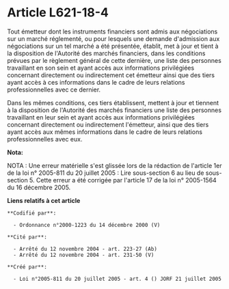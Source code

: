 # Article L621-18-4

Tout émetteur dont les instruments financiers sont admis aux négociations sur un marché réglementé, ou pour lesquels une
demande d'admission aux négociations sur un tel marché a été présentée, établit, met à jour et tient à la disposition de
l'Autorité des marchés financiers, dans les conditions prévues par le règlement général de cette dernière, une liste des
personnes travaillant en son sein et ayant accès aux informations privilégiées concernant directement ou indirectement cet
émetteur ainsi que des tiers ayant accès à ces informations dans le cadre de leurs relations professionnelles avec ce
dernier.

Dans les mêmes conditions, ces tiers établissent, mettent à jour et tiennent à la disposition de l'Autorité des marchés
financiers une liste des personnes travaillant en leur sein et ayant accès aux informations privilégiées concernant
directement ou indirectement l'émetteur, ainsi que des tiers ayant accès aux mêmes informations dans le cadre de leurs
relations professionnelles avec eux.

**Nota:**

NOTA : Une erreur matérielle s'est glissée lors de la rédaction de l'article 1er de la loi n° 2005-811 du 20 juillet 2005 :
Lire sous-section 6 au lieu de sous-section 5. Cette erreur a été corrigée par l'article 17 de la loi n° 2005-1564 du 16
décembre 2005.

**Liens relatifs à cet article**

	**Codifié par**:

	  - Ordonnance n°2000-1223 du 14 décembre 2000 (V)

	**Cité par**:

	  - Arrêté du 12 novembre 2004 - art. 223-27 (Ab)
	  - Arrêté du 12 novembre 2004 - art. 231-50 (V)

	**Créé par**:

	  - Loi n°2005-811 du 20 juillet 2005 - art. 4 () JORF 21 juillet 2005
